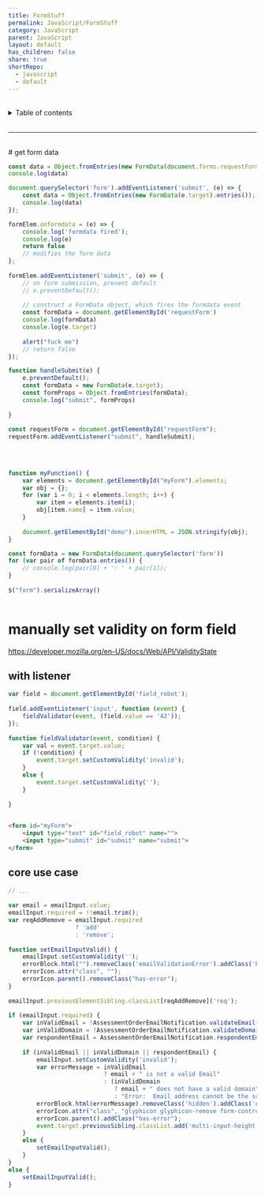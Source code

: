 ```yaml
---
title: FormStuff
permalink: JavaScript/FormStuff
category: JavaScript
parent: JavaScript
layout: default
has_children: false
share: true
shortRepo:
  - javascript
  - default
---
```


<br/>                
    
<details markdown="block">                      
<summary>                      
Table of contents                      
</summary>                      
{: .text-delta }                      
1. TOC                      
{:toc}                      
</details>                      
    
<br/>                      
    
***                      
    
<br/>      
# get form data      
    
```javascript      
const data = Object.fromEntries(new FormData(document.forms.requestForm).entries());    
console.log(data)      
```      
    
```javascript      
document.querySelector('form').addEventListener('submit', (e) => {    
    const data = Object.fromEntries(new FormData(e.target).entries());    
    console.log(data)    
});      
```      
    
```javascript      
formElem.onformdata = (e) => {    
    console.log('formdata fired');    
    console.log(e)    
    return false    
    // modifies the form data      
};    
    
formElem.addEventListener('submit', (e) => {    
    // on form submission, prevent default      
    // e.preventDefault();      
    
    // construct a FormData object, which fires the formdata event      
    const formData = document.getElementById('requestForm')    
    console.log(formData)    
    console.log(e.target)    
    
    alert("fuck me")    
    // return false      
});      
```      
    
```javascript      
function handleSubmit(e) {    
    e.preventDefault();    
    const formData = new FormData(e.target);    
    const formProps = Object.fromEntries(formData);    
    console.log("submit", formProps)    
    
}    
    
const requestForm = document.getElementById("requestForm");    
requestForm.addEventListener("submit", handleSubmit);    
    
```      
    
```javascript      
    
    
function myFunction() {    
    var elements = document.getElementById("myForm").elements;    
    var obj = {};    
    for (var i = 0; i < elements.length; i++) {    
        var item = elements.item(i);    
        obj[item.name] = item.value;    
    }    
    
    document.getElementById("demo").innerHTML = JSON.stringify(obj);    
}      
```      
    
```javascript      
const formData = new FormData(document.querySelector('form'))    
for (var pair of formData.entries()) {    
    // console.log(pair[0] + ': ' + pair[1]);      
}    
    
$("form").serializeArray()    
    
```      
    
# manually set validity on form field    
    
https://developer.mozilla.org/en-US/docs/Web/API/ValidityState    
    
## with listener    
    
```javascript      
var field = document.getElementById('field_robot');    
    
field.addEventListener('input', function (event) {    
    fieldValidator(event, (field.value == '42'));    
});    
    
function fieldValidator(event, condition) {    
    var val = event.target.value;    
    if (!condition) {    
        event.target.setCustomValidity('invalid');    
    }    
    else {    
        event.target.setCustomValidity('');    
    }    
    
}    
```      
    
```html    
    
<form id="myForm">    
    <input type="text" id="field_robot" name="">    
    <input type="submit" id="submit" name="submit">    
</form>      
```    
    
## core use case    
    
```javascript      
// ...    
    
var email = emailInput.value;    
emailInput.required = !!email.trim();    
var reqAddRemove = emailInput.required    
                   ? 'add'    
                   : 'remove';    
    
function setEmailInputValid() {    
    emailInput.setCustomValidity('');    
    errorBlock.html("").removeClass('emailValidationError').addClass('hidden');    
    errorIcon.attr("class", "");    
    errorIcon.parent().removeClass("has-error");    
}    
    
emailInput.previousElementSibling.classList[reqAddRemove]('req');    
    
if (emailInput.required) {    
    var inValidEmail = !AssessmentOrderEmailNotification.validateEmail(email);    
    var inValidDomain = !AssessmentOrderEmailNotification.validateDomain(email);    
    var respondentEmail = AssessmentOrderEmailNotification.respondentEmailCheck(email);    
    
    if (inValidEmail || inValidDomain || respondentEmail) {    
        emailInput.setCustomValidity('invalid');    
        var errorMessage = inValidEmail    
                           ? email + " is not a valid Email"    
                           : (inValidDomain    
                              ? email + " does not have a valid domain"    
                              : "Error:  Email address cannot be the same as the assessment respondent.");    
        errorBlock.html(errorMessage).removeClass('hidden').addClass('emailValidationError');    
        errorIcon.attr("class", "glyphicon glyphicon-remove form-control-feedback");    
        errorIcon.parent().addClass("has-error");    
        event.target.previousSibling.classList.add('multi-input-height');    
    }    
    else {    
        setEmailInputValid();    
    }    
}    
else {    
    setEmailInputValid();    
}    
```
